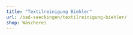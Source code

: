 ```yaml
---
title: "Textilreinigung Biehler"
url: /bad-saeckingen/textilreinigung-biehler/
shop: Wäscherei
---
```

